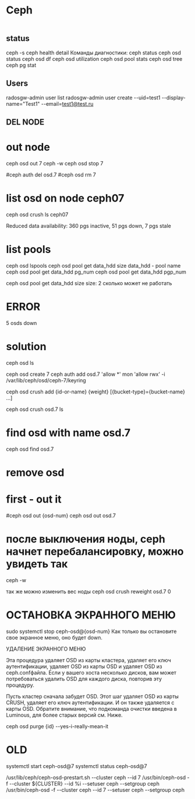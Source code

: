 # Ceph
```

```
## status
ceph -s
ceph health detail
Команды диагностики:
ceph status
ceph osd status
ceph osd df
ceph osd utilization
ceph osd pool stats
ceph osd tree
ceph pg stat

## Users
radosgw-admin user list
radosgw-admin user create --uid=test1 --display-name="Test1" --email=test1@test.ru



## DEL NODE
# out node
ceph osd out 7
ceph -w
ceph osd stop 7

#ceph auth del osd.7
#ceph osd rm 7


# list osd on node ceph07
ceph osd crush ls ceph07


Reduced data availability: 360 pgs inactive, 51 pgs down, 7 pgs stale


#  list pools
ceph osd lspools
ceph osd pool get data_hdd size
data_hdd - pool name
ceph osd pool get data_hdd pg_num
ceph osd pool get data_hdd pgp_num








ceph osd pool get data_hdd size
size: 2
сколько может не работать





# ERROR
5 osds down
# solution
ceph osd ls


ceph osd create 7
ceph auth add osd.7 'allow *' mon 'allow rwx' -i /var/lib/ceph/osd/ceph-7/keyring


ceph osd crush add {id-or-name} {weight}  [{bucket-type}={bucket-name} ...]




ceph osd crush osd.7 ls

# find osd with name osd.7
ceph osd find osd.7


# remove osd

# first - out it
#ceph osd out {osd-num}
ceph osd out osd.7

# после выключения ноды, ceph начнет перебалансировку, можно увидеть так
ceph -w


так же можно изменить вес ноды
ceph osd crush reweight osd.7 0


#  ОСТАНОВКА ЭКРАННОГО МЕНЮ
sudo systemctl stop ceph-osd@{osd-num}
Как только вы остановите свое экранное меню, оно будет down.

УДАЛЕНИЕ ЭКРАННОГО МЕНЮ

Эта процедура удаляет OSD из карты кластера, удаляет его ключ аутентификации, удаляет OSD из карты OSD и удаляет OSD из ceph.confфайла. Если у вашего хоста несколько дисков, вам может потребоваться удалить OSD для каждого диска, повторив эту процедуру.

Пусть кластер сначала забудет OSD. Этот шаг удаляет OSD из карты CRUSH, удаляет его ключ аутентификации. И он также удаляется с карты OSD. Обратите внимание, что подкоманда очистки введена в Luminous, для более старых версий см. Ниже.

ceph osd purge {id} --yes-i-really-mean-it











# OLD
systemctl start ceph-osd@7
systemctl status ceph-osd@7




/usr/lib/ceph/ceph-osd-prestart.sh --cluster ceph --id 7
/usr/bin/ceph-osd -f --cluster ${CLUSTER} --id %i --setuser ceph --setgroup ceph
/usr/bin/ceph-osd -f --cluster ceph --id 7 --setuser ceph --setgroup ceph
